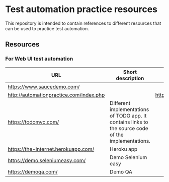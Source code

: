 # Test automation practice resources
This repository is intended to contain references to different resources that can be used to practice test automation.

## Resources
### For Web UI test automation

| URL | Short description | Source code |
| ---- | ---- | ---- |
| https://www.saucedemo.com/ | | |
| http://automationpractice.com/index.php | | https://github.com/StMarco89/automationpractice.com |
| https://todomvc.com/ | Different implementations of TODO app. It contains links to the source code of the implementations. | |
| https://the-internet.herokuapp.com/ | Heroku app | |
| https://demo.seleniumeasy.com/ | Demo Selenium easy | |
| https://demoqa.com/ | Demo QA | |
